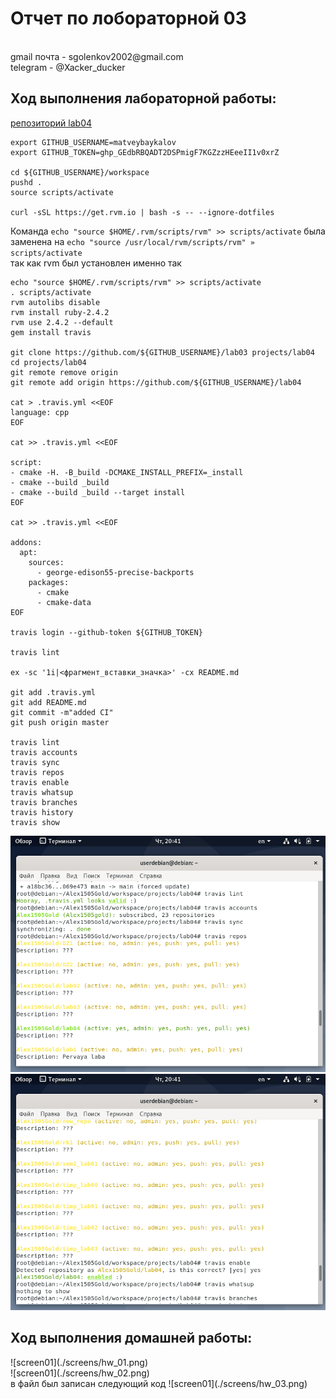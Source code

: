 <h1>Отчет по лобораторной 03</h1>
</br>gmail почта - sgolenkov2002@gmail.com </br>
telegram - @Xacker_ducker

<h2>Ход выполнения лабораторной работы:</h2>

[репозиторий lab04](https://github.com/Alex1505Gold/lab04)</br>

```shell
export GITHUB_USERNAME=matveybaykalov
export GITHUB_TOKEN=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

cd ${GITHUB_USERNAME}/workspace
pushd .
source scripts/activate

curl -sSL https://get.rvm.io | bash -s -- --ignore-dotfiles
```
Команда `echo "source $HOME/.rvm/scripts/rvm" >> scripts/activate` была заменена на `echo "source /usr/local/rvm/scripts/rvm" » scripts/activate` </br>
так как rvm был установлен именно так </br>
```shell
echo "source $HOME/.rvm/scripts/rvm" >> scripts/activate
. scripts/activate
rvm autolibs disable
rvm install ruby-2.4.2
rvm use 2.4.2 --default
gem install travis

git clone https://github.com/${GITHUB_USERNAME}/lab03 projects/lab04
cd projects/lab04
git remote remove origin
git remote add origin https://github.com/${GITHUB_USERNAME}/lab04

cat > .travis.yml <<EOF
language: cpp
EOF

cat >> .travis.yml <<EOF

script:
- cmake -H. -B_build -DCMAKE_INSTALL_PREFIX=_install
- cmake --build _build
- cmake --build _build --target install
EOF

cat >> .travis.yml <<EOF

addons:
  apt:
    sources:
      - george-edison55-precise-backports
    packages:
      - cmake
      - cmake-data
EOF

travis login --github-token ${GITHUB_TOKEN}

travis lint

ex -sc '1i|<фрагмент_вставки_значка>' -cx README.md

git add .travis.yml
git add README.md
git commit -m"added CI"
git push origin master

travis lint
travis accounts
travis sync
travis repos
travis enable
travis whatsup
travis branches
travis history
travis show
```

![screen01](./screens/screen01.png)</br>
![screen02](./screens/screen02.png)</br>

<h2>Ход выполнения домашней работы:</h2>
![screen01](./screens/hw_01.png)</br>
![screen01](./screens/hw_02.png)</br>
 в файл был записан следующий код
 ![screen01](./screens/hw_03.png)</br>
